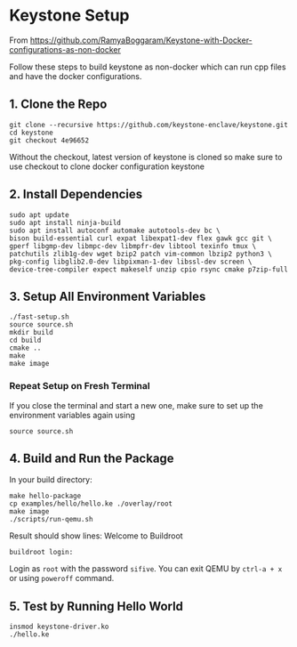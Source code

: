 # Keystone Setup
From https://github.com/RamyaBoggaram/Keystone-with-Docker-configurations-as-non-docker

Follow these steps to build keystone as non-docker which can run cpp files and have the docker configurations.

## 1. Clone the Repo
```
git clone --recursive https://github.com/keystone-enclave/keystone.git
cd keystone
git checkout 4e96652
```
Without the checkout, latest version of keystone is cloned so make sure to use checkout to clone docker configuration keystone

## 2. Install Dependencies
```
sudo apt update
sudo apt install ninja-build
sudo apt install autoconf automake autotools-dev bc \
bison build-essential curl expat libexpat1-dev flex gawk gcc git \
gperf libgmp-dev libmpc-dev libmpfr-dev libtool texinfo tmux \
patchutils zlib1g-dev wget bzip2 patch vim-common lbzip2 python3 \
pkg-config libglib2.0-dev libpixman-1-dev libssl-dev screen \
device-tree-compiler expect makeself unzip cpio rsync cmake p7zip-full
```
## 3. Setup All Environment Variables 
```
./fast-setup.sh
source source.sh
mkdir build
cd build
cmake ..
make
make image
```
### Repeat Setup on Fresh Terminal
If you close the terminal and start a new one, make sure to set up the environment variables again using
```
source source.sh
```
## 4. Build and Run the Package
In your build directory:
```
make hello-package
cp examples/hello/hello.ke ./overlay/root
make image
./scripts/run-qemu.sh
```
Result should show lines: Welcome to Buildroot
```
buildroot login:
```
Login as `root` with the password `sifive`. You can exit QEMU by `ctrl-a + x` or using `poweroff` command.

## 5. Test by Running Hello World
```
insmod keystone-driver.ko
./hello.ke
```
